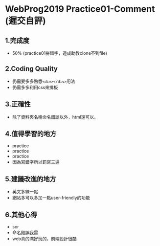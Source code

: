 # WebProg2019 Practice01-Comment (遲交自評)
## 1.完成度
* 50% (practice01拼錯字，造成助教clone不到file)
## 2.Coding Quality
* 仍需要多多熟悉`<div></div>`用法
* 仍需多多利用css來排板
## 3.正確性
* 除了資料夾名稱命名錯誤以外，html還可以。
## 4.值得學習的地方
* practice
* practice
* practice
* 因為寫錯字所以罰寫三遍
## 5.建議改進的地方
* 英文多練一點
* 網站多可以多加一點user-friendly的功能
## 6.其他心得
* sor
* 命名錯誤我雷
* web真的滿好玩的，前端設計很酷
